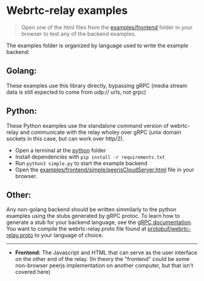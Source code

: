 # Webrtc-relay examples

> Open one of the html files from the [examples/frontend](./frontend/) folder in your browser to test any of the backend examples.

The examples folder is organized by language used to write the example backend:

## Golang:
 These examples use this library directly, bypassing gRPC (media stream data is still expected to come from udp:// urls, not grpc)
## Python:
These Python examples use the standalone command version of webrtc-relay and communicate with the relay wholey over gRPC (unix domain sockets in this case, but can work over http/2).
  - Open a terminal at the [python](./python/) folder
  - Install dependencies with `pip install -r requirements.txt`
  - Run `python3 simple.py` to start the example backend
  - Open the [examples/frontend/simple/peerjsCloudServer.html](./frontend/peerjsCloudServer.html) file in your browser.
## Other:
Any non-golang backend should be written simmilarly to the python examples using the stubs generated by gRPC protoc. To learn how to generate a stub for your backend language, see the [gRPC documentation](https://grpc.io/docs/languages/).
You want to compile the webrtc-relay.proto file found at [protobuf/webrtc-relay.proto](../protobuf/webrtc-relay.proto) to your language of choice.


---

- **Frontend:** The Javascript and HTML that can serve as the user interface on the other end of the relay. (In theory the "frontend" could be some non-browser peerjs implementation on another computer, but that isn't covered here)
